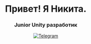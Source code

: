 <div id="header" align="center">
  <h1>Привет! Я Никита.</h1>
  <h3>Junior Unity разработик</h3>
</div>

<div id="socials" align="center">
  <a href="t.me/vexowl">
  <img src="https://img.shields.io/badge/Telegram-blue?style=for-the-badge&logo=telegram&logoColor=white" alt="Telegram"/>
  </a>

